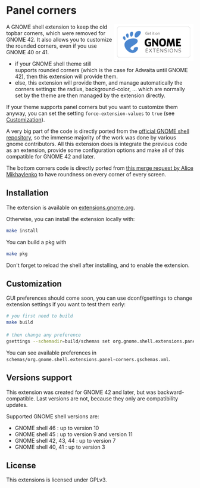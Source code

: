 # Panel corners

[<img src="https://github.com/aunetx/files_utils/raw/master/get_it_on_gnome_extensions.png" height="100" align="right">](https://extensions.gnome.org/extension/4805/panel-corners/)

A GNOME shell extension to keep the old topbar corners, which were removed for GNOME 42. It also allows you to customize the rounded corners, even if you use GNOME 40 or 41.

- if your GNOME shell theme still supports rounded corners (which is the case for Adwaita until GNOME 42), then this extension will provide them.
- else, this extension will provide them, and manage automatically the corners settings: the radius, background-color, ... which are normally set by the theme are then managed by the extension directly.

If your theme supports panel corners but you want to customize them anyway, you can set the setting `force-extension-values` to `true` (see [Customization](https://github.com/aunetx/panel-corners/edit/master/README.md#Customization)).


A very big part of the code is directly ported from the [official GNOME shell repository](https://gitlab.gnome.org/GNOME/gnome-shell), so the immense majority of the work was done by various gnome contributors. All this extension does is integrate the previous code as an extension, provide some configuration options and make all of this compatible for GNOME 42 and later.

The bottom corners code is directly ported from [this merge request by Alice Mikhaylenko](https://gitlab.gnome.org/GNOME/gnome-shell/-/merge_requests/1328) to have roundness on every corner of every screen.

## Installation

The extension is available on [extensions.gnome.org](https://extensions.gnome.org/extension/4805/panel-corners/).

Otherwise, you can install the extension locally with:

```sh
make install
```

You can build a pkg with

```sh
make pkg
```

Don't forget to reload the shell after installing, and to enable the extension.

## Customization

GUI preferences should come soon, you can use dconf/gsettings to change extension settings if you want to test them early:

```sh
# you first need to build
make build

# then change any preference
gsettings --schemadir=build/schemas set org.gnome.shell.extensions.panel-corners preference value
```

You can see available preferences in `schemas/org.gnome.shell.extensions.panel-corners.gschemas.xml`.

## Versions support

This extension was created for GNOME 42 and later, but was backward-compatible. Last versions are not, because they only are compatibility updates.

Supported GNOME shell versions are:

- GNOME shell 46 : up to version 10
- GNOME shell 45 : up to version 9 and version 11
- GNOME shell 42, 43, 44 : up to version 7
- GNOME shell 40, 41 : up to version 3

## License

This extensions is licensed under GPLv3.
